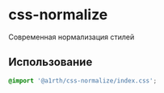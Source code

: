# css-normalize
Современная нормализация стилей

## Использование
```css
@import '@a1rth/css-normalize/index.css';
```